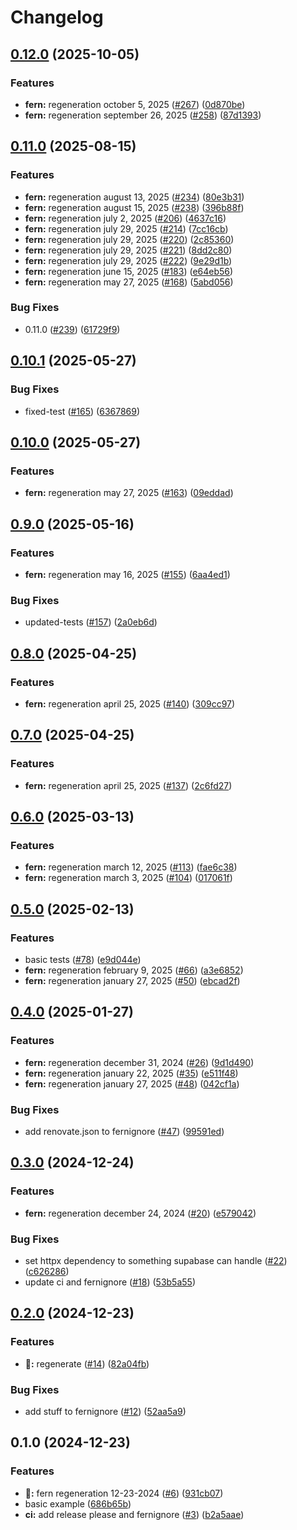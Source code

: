 # Changelog

## [0.12.0](https://github.com/SoferAi/soferai-py/compare/v0.11.0...v0.12.0) (2025-10-05)


### Features

* **fern:** regeneration october 5, 2025 ([#267](https://github.com/SoferAi/soferai-py/issues/267)) ([0d870be](https://github.com/SoferAi/soferai-py/commit/0d870be40248a7cc5768952f9dc4cf0cccc82d36))
* **fern:** regeneration september 26, 2025 ([#258](https://github.com/SoferAi/soferai-py/issues/258)) ([87d1393](https://github.com/SoferAi/soferai-py/commit/87d13936c0b246bc600d4e9dda63b44e4e0f26d4))

## [0.11.0](https://github.com/SoferAi/soferai-py/compare/v0.10.1...v0.11.0) (2025-08-15)


### Features

* **fern:** regeneration august 13, 2025 ([#234](https://github.com/SoferAi/soferai-py/issues/234)) ([80e3b31](https://github.com/SoferAi/soferai-py/commit/80e3b3182947ccbba0bcf4a2122e6957c539b60f))
* **fern:** regeneration august 15, 2025 ([#238](https://github.com/SoferAi/soferai-py/issues/238)) ([396b88f](https://github.com/SoferAi/soferai-py/commit/396b88f8972558830c563aa1abe051620f94469e))
* **fern:** regeneration july 2, 2025 ([#206](https://github.com/SoferAi/soferai-py/issues/206)) ([4637c16](https://github.com/SoferAi/soferai-py/commit/4637c167067981497c7d72f2f8cda37d0e8181ca))
* **fern:** regeneration july 29, 2025 ([#214](https://github.com/SoferAi/soferai-py/issues/214)) ([7cc16cb](https://github.com/SoferAi/soferai-py/commit/7cc16cb95a3ef2b274b1978dd5bf93b2ecd3876c))
* **fern:** regeneration july 29, 2025 ([#220](https://github.com/SoferAi/soferai-py/issues/220)) ([2c85360](https://github.com/SoferAi/soferai-py/commit/2c85360ebb1fa4332683a2e5f2d51e3b9f022685))
* **fern:** regeneration july 29, 2025 ([#221](https://github.com/SoferAi/soferai-py/issues/221)) ([8dd2c80](https://github.com/SoferAi/soferai-py/commit/8dd2c8053a3ee97d940339b01a783f71caef1b85))
* **fern:** regeneration july 29, 2025 ([#222](https://github.com/SoferAi/soferai-py/issues/222)) ([9e29d1b](https://github.com/SoferAi/soferai-py/commit/9e29d1bdbba2ef55199904c779e66c9fecbcc718))
* **fern:** regeneration june 15, 2025 ([#183](https://github.com/SoferAi/soferai-py/issues/183)) ([e64eb56](https://github.com/SoferAi/soferai-py/commit/e64eb569f57092e49e5ec0b7e016d38236268b72))
* **fern:** regeneration may 27, 2025 ([#168](https://github.com/SoferAi/soferai-py/issues/168)) ([5abd056](https://github.com/SoferAi/soferai-py/commit/5abd05646fea98545b780ce4b7e7a41c59b770fc))


### Bug Fixes

* 0.11.0 ([#239](https://github.com/SoferAi/soferai-py/issues/239)) ([61729f9](https://github.com/SoferAi/soferai-py/commit/61729f9487fb693a9e20825c4751de6e0ce6baf4))

## [0.10.1](https://github.com/SoferAi/soferai-py/compare/v0.10.0...v0.10.1) (2025-05-27)


### Bug Fixes

* fixed-test ([#165](https://github.com/SoferAi/soferai-py/issues/165)) ([6367869](https://github.com/SoferAi/soferai-py/commit/6367869054a9eeddeb8f98af849efaf9d1e8b74d))

## [0.10.0](https://github.com/SoferAi/soferai-py/compare/v0.9.0...v0.10.0) (2025-05-27)


### Features

* **fern:** regeneration may 27, 2025 ([#163](https://github.com/SoferAi/soferai-py/issues/163)) ([09eddad](https://github.com/SoferAi/soferai-py/commit/09eddadb8f180396412b978f7c297c03da2dd9c1))

## [0.9.0](https://github.com/SoferAi/soferai-py/compare/v0.8.0...v0.9.0) (2025-05-16)


### Features

* **fern:** regeneration may 16, 2025 ([#155](https://github.com/SoferAi/soferai-py/issues/155)) ([6aa4ed1](https://github.com/SoferAi/soferai-py/commit/6aa4ed120f831ee423ea54fe517ab70a024e8989))


### Bug Fixes

* updated-tests ([#157](https://github.com/SoferAi/soferai-py/issues/157)) ([2a0eb6d](https://github.com/SoferAi/soferai-py/commit/2a0eb6d367fb0dc12e8c936d3b11b2e9a72d7adb))

## [0.8.0](https://github.com/SoferAi/soferai-py/compare/v0.7.0...v0.8.0) (2025-04-25)


### Features

* **fern:** regeneration april 25, 2025 ([#140](https://github.com/SoferAi/soferai-py/issues/140)) ([309cc97](https://github.com/SoferAi/soferai-py/commit/309cc9736b1b3b460d3172198a104df8ebbc0c2e))

## [0.7.0](https://github.com/SoferAi/soferai-py/compare/v0.6.0...v0.7.0) (2025-04-25)


### Features

* **fern:** regeneration april 25, 2025 ([#137](https://github.com/SoferAi/soferai-py/issues/137)) ([2c6fd27](https://github.com/SoferAi/soferai-py/commit/2c6fd27ff4db51cd48758b32537c499103a142ba))

## [0.6.0](https://github.com/SoferAi/soferai-py/compare/v0.5.0...v0.6.0) (2025-03-13)


### Features

* **fern:** regeneration march 12, 2025 ([#113](https://github.com/SoferAi/soferai-py/issues/113)) ([fae6c38](https://github.com/SoferAi/soferai-py/commit/fae6c38047a08a485b6e27a0b24b44dac9abc0d2))
* **fern:** regeneration march 3, 2025 ([#104](https://github.com/SoferAi/soferai-py/issues/104)) ([017061f](https://github.com/SoferAi/soferai-py/commit/017061fcd4c1b3484879f87482928c2daabd07f1))

## [0.5.0](https://github.com/SoferAi/soferai-py/compare/v0.4.0...v0.5.0) (2025-02-13)


### Features

* basic tests ([#78](https://github.com/SoferAi/soferai-py/issues/78)) ([e9d044e](https://github.com/SoferAi/soferai-py/commit/e9d044ee45a1697dbd29133a635fbe128b832cdc))
* **fern:** regeneration february 9, 2025 ([#66](https://github.com/SoferAi/soferai-py/issues/66)) ([a3e6852](https://github.com/SoferAi/soferai-py/commit/a3e6852ecd8ed72c80bf4477a30f274ed3708a0a))
* **fern:** regeneration january 27, 2025 ([#50](https://github.com/SoferAi/soferai-py/issues/50)) ([ebcad2f](https://github.com/SoferAi/soferai-py/commit/ebcad2f72fd38673f2e7bbb0188305d7ee450648))

## [0.4.0](https://github.com/SoferAi/soferai-py/compare/v0.3.0...v0.4.0) (2025-01-27)


### Features

* **fern:** regeneration december 31, 2024 ([#26](https://github.com/SoferAi/soferai-py/issues/26)) ([9d1d490](https://github.com/SoferAi/soferai-py/commit/9d1d4903ade5955ee6bbc0a54a194abc665504ce))
* **fern:** regeneration january 22, 2025 ([#35](https://github.com/SoferAi/soferai-py/issues/35)) ([e511f48](https://github.com/SoferAi/soferai-py/commit/e511f48c6a28b450eb5f1fa422f6f2721a3c9686))
* **fern:** regeneration january 27, 2025 ([#48](https://github.com/SoferAi/soferai-py/issues/48)) ([042cf1a](https://github.com/SoferAi/soferai-py/commit/042cf1a48b27c603e9536bbdee2d3c4773b014be))


### Bug Fixes

* add renovate.json to fernignore ([#47](https://github.com/SoferAi/soferai-py/issues/47)) ([99591ed](https://github.com/SoferAi/soferai-py/commit/99591ed53c21349b0ab9c0b7b77b527b72b253a7))

## [0.3.0](https://github.com/SoferAi/soferai-py/compare/v0.2.0...v0.3.0) (2024-12-24)


### Features

* **fern:** regeneration december 24, 2024 ([#20](https://github.com/SoferAi/soferai-py/issues/20)) ([e579042](https://github.com/SoferAi/soferai-py/commit/e579042f7c91c14cd9fa5f41eaf5363d8e1f1b8f))


### Bug Fixes

* set httpx dependency to something supabase can handle ([#22](https://github.com/SoferAi/soferai-py/issues/22)) ([c626286](https://github.com/SoferAi/soferai-py/commit/c626286dc098f44c6af6c354efe876180c726b8b))
* update ci and fernignore ([#18](https://github.com/SoferAi/soferai-py/issues/18)) ([53b5a55](https://github.com/SoferAi/soferai-py/commit/53b5a55ff5fe3395d8041fb604f1f35459ea3993))

## [0.2.0](https://github.com/SoferAi/soferai-py/compare/v0.1.0...v0.2.0) (2024-12-23)


### Features

* **🌿:** regenerate ([#14](https://github.com/SoferAi/soferai-py/issues/14)) ([82a04fb](https://github.com/SoferAi/soferai-py/commit/82a04fb7c6bdbdb9769981fb75be7a05b525fc7f))


### Bug Fixes

* add stuff to fernignore ([#12](https://github.com/SoferAi/soferai-py/issues/12)) ([52aa5a9](https://github.com/SoferAi/soferai-py/commit/52aa5a91c3e89cd1e0c8d42b536b90ac45653fac))

## 0.1.0 (2024-12-23)


### Features

* **🌿:** fern regeneration 12-23-2024 ([#6](https://github.com/SoferAi/soferai-py/issues/6)) ([931cb07](https://github.com/SoferAi/soferai-py/commit/931cb074f5a606ee081ab7c1ec43194c889af82c))
* basic example ([686b65b](https://github.com/SoferAi/soferai-py/commit/686b65bfe40365c30200f3d9b8f716b5bfdd91cc))
* **ci:** add release please and fernignore ([#3](https://github.com/SoferAi/soferai-py/issues/3)) ([b2a5aae](https://github.com/SoferAi/soferai-py/commit/b2a5aae3a2c41d74dee66687252cb5c9e62bd25c))
